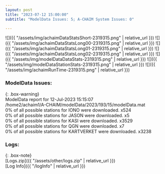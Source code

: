 ```yaml
---
layout: post
title: "2023-07-12 15:00:00"
subtitle: "ModelData Issues: 5; A-CHAIM System Issues: 0"

---
```


![]({{ "/assets/img/achaimDataStatsShort-2319315.png" | relative_url }})
![]({{ "/assets/img/achaimDataStatsLong00-2319315.png" | relative_url }})
![]({{ "/assets/img/achaimDataStatsLong01-2319315.png" | relative_url }})
![]({{ "/assets/img/achaimDataStatsLong02-2319315.png" | relative_url }})
![]({{ "/assets/img/modelDataDataStats-2319315.png" | relative_url }})
![]({{ "/assets/img/modelDataStationStats-2319315.png" | relative_url }})
![]({{ "/assets/img/achaimRunTime-2319315.png" | relative_url }})


### ModelData Issues:  
  
{: .box-warning}  
 ModelData report for 12-Jul-2023 15:15:07   
 /home2/achaim1/A-CHAIM/modelData/2023/193/15/modelData.mat   
 0% of all possible stations for IONO were downloaded. x524   
 0% of all possible stations for JASON were downloaded. x5   
 0% of all possible stations for KASI were downloaded. x3529   
 0% of all possible stations for QGN were downloaded. x7   
 0% of all possible stations for KARTVERKET were downloaded. x3238   
  


### Logs:  
  
{: .box-note}  
[Logs.zip]({{ "/assets/other/logs.zip" | relative_url }})  
[Log Info]({{ "/logInfo" | relative_url }})  
